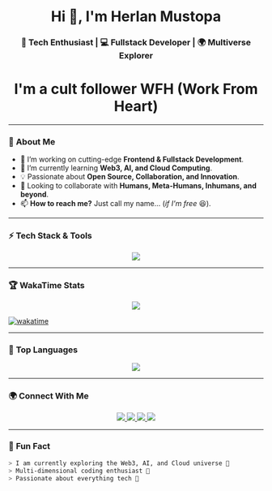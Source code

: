 <h1 align="center">Hi 👋, I'm Herlan Mustopa</h1>
<h3 align="center">🚀 Tech Enthusiast | 💻 Fullstack Developer | 🌍 Multiverse Explorer</h3>
<h1  align="center">I'm a cult follower WFH (Work From Heart)</h1>

---

### 👀 **About Me**
- 🔭 I’m working on cutting-edge **Frontend & Fullstack Development**.
- 🌱 I’m currently learning **Web3, AI, and Cloud Computing**.
- 💡 Passionate about **Open Source, Collaboration, and Innovation**.
- 💞️ Looking to collaborate with **Humans, Meta-Humans, Inhumans, and beyond**.
- 📫 **How to reach me?** Just call my name... (*if I'm free* 😆).

---

### ⚡ **Tech Stack & Tools**
<p align="center">
  <img src="https://skillicons.dev/icons?i=js,ts,react,nextjs,vue,nuxt,redux,nodejs,java,spring,docker,git,github,figma,tailwind,azure,vscode" />
</p>

---


### 🏆 **WakaTime Stats**
<p align="center">
  <img src="https://github-readme-stats.vercel.app/api/wakatime?username=@herlanmustopa&layout=compact&theme=radical" />
</p>

[![wakatime](https://wakatime.com/badge/user/40ad9877-c2fe-48ac-9aeb-aa5288d29967.svg)](https://wakatime.com/@40ad9877-c2fe-48ac-9aeb-aa5288d29967)

---

### 🚀 **Top Languages**
<p align="center">
  <img src="https://github-readme-stats.vercel.app/api/top-langs/?username=herlanmustopa&layout=compact&theme=radical&hide_border=true" />
</p>

---

### 🌍 **Connect With Me**
<p align="center">
  <a href="https://github.com/herlanmustopa">
    <img src="https://img.shields.io/badge/GitHub-%23181717.svg?style=for-the-badge&logo=github&logoColor=white" />
  </a>
  <a href="https://www.linkedin.com/in/herlanmustopa">
    <img src="https://img.shields.io/badge/LinkedIn-%230077B5.svg?style=for-the-badge&logo=linkedin&logoColor=white" />
  </a>
  <a href="https://twitter.com/herlanmustopa">
    <img src="https://img.shields.io/badge/Twitter-%231DA1F2.svg?style=for-the-badge&logo=twitter&logoColor=white" />
  </a>
  <a href="https://wakatime.com/@herlanmustopa">
    <img src="https://img.shields.io/badge/WakaTime-%233A3A3A.svg?style=for-the-badge&logo=wakatime&logoColor=white" />
  </a>
</p>

---


### 🤖 **Fun Fact**
```bash
> I am currently exploring the Web3, AI, and Cloud universe 🌌
> Multi-dimensional coding enthusiast 🤯
> Passionate about everything tech 🚀
